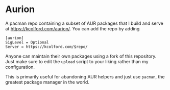 Aurion
======

A pacman repo containing a subset of AUR packages that I build and
serve at https://kcolford.com/aurion/. You can add the repo by adding

	[aurion]
	SigLevel = Optional
	Server = https://kcolford.com/$repo/

Anyone can maintain their own packages using a fork of this
repository. Just make sure to edit the `upload` script to your liking
rather than my configuration.

This is primarily useful for abandoning AUR helpers and just use
`pacman`, the greatest package manager in the world.
